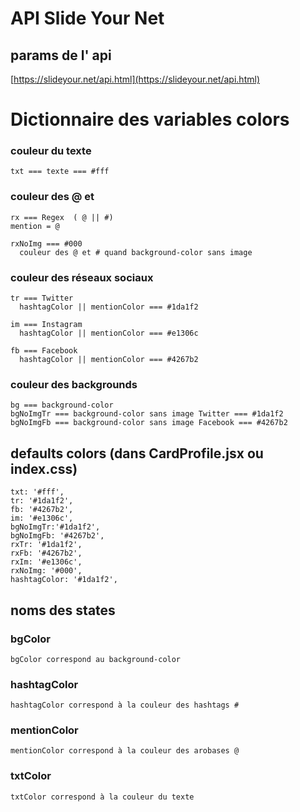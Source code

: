 # API Slide Your Net 
  ## params de l' api
  [https://slideyour.net/api.html](https://slideyour.net/api.html)

# Dictionnaire des variables colors
  ### couleur du texte
    txt === texte === #fff

  ### couleur des @ et #
    rx === Regex  ( @ || #)
    mention = @ 

    rxNoImg === #000
      couleur des @ et # quand background-color sans image

  ### couleur des réseaux sociaux
    tr === Twitter  
      hashtagColor || mentionColor === #1da1f2
    
    im === Instagram
      hashtagColor || mentionColor === #e1306c
    
    fb === Facebook
      hashtagColor || mentionColor === #4267b2

  ### couleur des backgrounds
    bg === background-color
    bgNoImgTr === background-color sans image Twitter === #1da1f2
    bgNoImgFb === background-color sans image Facebook === #4267b2

## defaults colors (dans CardProfile.jsx ou index.css)
    txt: '#fff',
    tr: '#1da1f2',
    fb: '#4267b2',
    im: '#e1306c',
    bgNoImgTr:'#1da1f2',
    bgNoImgFb: '#4267b2',
    rxTr: '#1da1f2',
    rxFb: '#4267b2',
    rxIm: '#e1306c',
    rxNoImg: '#000',
    hashtagColor: '#1da1f2',
  
## noms des states
 ### bgColor
    bgColor correspond au background-color
  ### hashtagColor
    hashtagColor correspond à la couleur des hashtags #
  ### mentionColor
    mentionColor correspond à la couleur des arobases @
  ### txtColor
    txtColor correspond à la couleur du texte